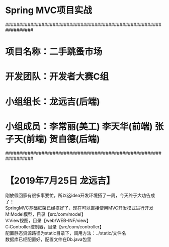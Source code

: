 #   Spring MVC项目实战

##################################################################
# 项目名称：二手跳蚤市场
# 开发团队：开发者大赛C组
# 小组组长：龙远吉(后端)
# 小组成员：李常丽(美工) 李天华(前端) 张子天(前端) 贺自德(后端)
##################################################################

# 【2019年7月25日 龙远吉】
刚放假回家有很多事要忙，所以这idea开发环境搭了一周，今天终于大功告成了！<br>
SpringMVC基础框架已经搭好了，现在可以直接使用MVC开发模式进行开发<br>
M:Model模型，目录【src/com/model】<br>
V:View视图，目录【web/WEB-INF/view】<br>
C:Controller控制器，目录【src/com/controller】<br>
配置静态资源路径为static目录下，调用方法：../static/文件名<br>
数据库已经配置好，配置文件在Db.java包里<br>
